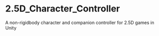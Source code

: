 # 2.5D_Character_Controller
A non-rigidbody character and companion controller for 2.5D games in Unity
